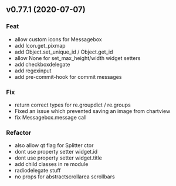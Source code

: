 ## v0.77.1 (2020-07-07)

### Feat

- allow custom icons for Messagebox
- add Icon.get_pixmap
- add Object.set_unique_id / Object.get_id
- allow None for set_max_height/width widget setters
- add checkboxdelegate
- add regexinput
- add pre-commit-hook for commit messages

### Fix

- return correct types for re.groupdict / re.groups
- Fixed an issue which prevented saving an image from chartview
- fix Messagebox.message call

### Refactor

- also allow qt flag for Splitter ctor
- dont use property setter widget.id
- dont use property setter widget.title
- add child classes in re module
- radiodelegate stuff
- no props for abstractscrollarea scrollbars
